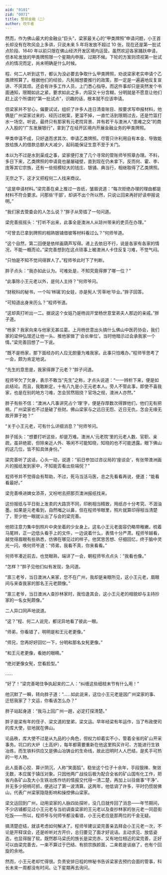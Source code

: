 ```yaml
---
aid: "0101"
zid: "0071"
title: 整顿金融（二）
author: 吹牛者
---
```


然而，作为佛山最大的金融业“巨头”，梁家最关心的“甲类牌照”申请问题，小王首长却没有在吹风会上多讲，只说未来 5 年将发放不超过 10 张，现在还是第一批试点阶段、1640 年以前只限在佛山经济开发区境内运营。虽然欢迎各家踊跃申请，但本轮发放的甲类牌照限一个星期内申报，过期不候。下轮的方案则须视第一批试点的情况而定，尚未明确是什么时候。

程、何二人听到这节，都认为没必要去争取什么甲类牌照，劝说梁家老实申请个乙类牌照算了。根据他们的经验，凡髡贼想要推行的政策，那一定是一遍遍地反复宣讲、不厌其烦。还会有许多工作人员，上门悉心指导。而这件事却只是突然发个书面通知，限期如此之紧，要求如此之多，内容又十分含糊，分明就是不愿意让他们赶上这个所谓的“第一批试点”，识趣的话，根本就不应该申请。

但梁家并不甘心，偏要试试，组织了许多人连日清查账目、按要求写申报材料，他俩是广州梁家过来的、经历过税案，更溜不掉，一直忙活到限期过去，还是竹篮打水一场空。听说，最终只有那家有元老院背景、并有若干与澳洲人“患难之交”的商人入股的“广东发展银行”，拿到了在经开区境内开展金融业务的甲类牌照。

甲类申请不成，只好退而求其次、申请乙类牌照。尽管只许利用自有本金、导致能放给族人的借款总额大大减少，起码能保证生意不至于关门。

本以为不过是水到渠成之事，梁家便打发了几个寻常的管账师爷照章办理。不料，多日下来，乙类牌照的申请竟也屡屡碰壁，直到现在仍未拿下。反而何、霍、李、庞等其它宗族，还有一些规模较大的钱庄、银铺、典当行，相继取得了乙类牌照。

无奈之下，这才又把程何二人找来商议。

“这是申请材料。”梁完善在桌上推过一沓纸，皱眉说道：“每次拒绝办理的理由都是材料不符合要求。问那些‘干部’，却讲不出个所以然，只说让回来再好好读申报说明。”

“我们家去管委会的人怎么说？”胖子从旁插了一句问道。

梁完善摇摇头：“打听不出来，此事全是澳洲人从琼州带来的吏员在办理。”

“可曾去已拿到牌照的相熟银铺借彼等材料看过么？”何师爷道。

“这个自然，第二回便是依样画葫芦写得。递上去依旧不行，说是各家有各家的情况，不能一概而论。”梁完善想到在这点琐事上被澳洲人卡住反复刁难，不觉气闷。

“只怕是不知不觉间得罪人了。”程师爷此时下了判断。

胖子点头：“我亦如此认为。可难处是，不知究竟得罪了哪一位？”

“此事除小王元老以外，是何人主持？”何师爷问。

“财税科的秘书，一个叫‘林璃’的女娃，亦是髡人‘芳草地’毕业。”胖子回答。

“可知道出身来历么？”程师爷道。

“这却真打听出一二。据说这个女娃乃是杨润开堂杨世意堂弟夫人那边的亲戚。”胖子道。

“杨家？我家向来与他家无甚瓜葛。上月杨世意出头搞什么佛山中医药协会，我们家的梁仲弘馆还让他一头、推他家做了‘会长单位’。当时他暗示过会承我家一个情。”梁完善回想了一下说。

“既不是杨家，那下面经办的人应无胆量为难我家。此事只怕难办。”程师爷思考了一会，颇为肯定地说。

“先生的意思是，我家得罪了元老？”胖子问道。

程师爷欠了欠身，表示不敢当“先生”之称，才点头说道：“一一辨析下来，便是如此结论。而且，我敢断定，十有八九是小王元老本人。旁人不管此事，即使不喜我家，也是在别的地方刁难，怎会贸然阻挠？官场之规，澳洲人亦然。”

胖子有些不信：“澳洲人凡事讲究占个‘理’字，便是存厚数次得罪他们，他们无有把柄，广州梁家也不过是破了些财。佛山梁家与之远日无怨、近日无仇，怎会无缘无故开罪于她？”

“关于小王元老，可有什么详细消息？”何师爷问。

胖子摇头：“想要打听这些，却是万难。澳洲人‘元老院’里的元老人数、官职、亲疏，虽非绝密，但除亲近人外、等闲不可能知晓，知晓的也不可能透露。眼下佛山的这几位，皆不知具体身份。”

梁完善听了这话，心头一动，说道：“前日参加过咨议局的‘座谈会’，有张带澳洲画片的报纸发到家中，不知能否看出些端倪？”

程师爷并不觉得会有帮助，不过，死马当活马医，总之先看看再说，便道：“能看看最好。”

梁完善唤进婢女添茶，又吩咐去把那页澳洲报纸找来。

这份报纸与平日街上发卖的大路货不同，印刷相当精致，用纸亦十分考究、不洇油墨。如果是元老看到，自然嗤之以鼻，但在程师爷眼里，照片就算印得相当清楚了，至少他一眼就认出了与会的梁完善。

他把注意力集中到照片中央坐着的少女身上。这名小王元老面容仍略带稚嫩，梳着马尾辫，正一边低头看手上的文件，一边说着什么，表情十分严肃。程师爷越看，越觉得眉眼有些熟悉，仿佛在哪见过的样子。他冥思苦想、仔细回忆，终于脑中灵光一闪，唤何师爷道：“师弟，我看不真，你来看看。”

何师爷凑近前去，也觉眼熟，端详了一会，朝程师爷点点头：“我看也像。”

“怎样？”胖子见他们似有发现，急问道。

“禀三老爷，当日澳洲人来家，您不在广州，我却是亲眼所见，这小王元老，眉眼间与来查我家的那名王元老颇像。”

“禀三老爷，当日澳洲人查抄林家时，我恰逢其会，这小王元老的相貌却与主持抄家的一名女髡颇像。”

二人异口同声地说道。

“这？”程、何二人说完，都诧异地看了彼此一眼。

“师弟，你看错了，明明是和王元老更像。”

“师兄，您再好好回忆一下，分明和那名女髡更像。”

“和王元老更像，看她的眼睛。”

“绝对更像女髡，您看脸型。”

……

“好了！”梁完善喝住争执起来的二人：“纠缠这些细枝末节有什么用！”

他沉默了一瞬，转向胖子道：“……如此说来，这位小王元老是因广州梁家的事、迁怒我家了？文运，你看该怎么办？”

胖子站起身道：“我马上回广州一趟，必定打探清楚。”



胖子是梁有年的侄子、梁文道的堂弟，梁文运。早年经梁有年运作，当了布政使司的库大使，驻地就在佛山。



论品秩，库大使不过是从九品的小角色，但权力却着实不小，管着全省的矿山开采事务。坑口的大炉（土高炉），每年都需要重新在他这里购买许可、方能进行生铁冶炼，而生铁料供应又是佛山冶铸业的生命线，故此旧明时人人巴结，是炙手可热的一号人物。



此人面善心狡、算计阴沉，人称“笑面狐”。稳坐这个位子十余年，手段狠辣、聚敛无数，本应属于镇压对象。只因他两广战役后极为配合全省的矿山国有化工作，把省内各矿山及大小生铁冶炼作坊的情报交代得一清二楚，再加上以往做事“干净”、并无多少把柄可抓，便逃过了第一波清算。这两年，他低调了许多，平时仍惯居佛山，代表广州梁家隐隐影响和操控佛山梁家。



梁文运回到广州，动用梁家的人脉四处探听，没几日就传回了消息——年节期间，不少店铺都见过小王元老与当初调查梁家的王元老以及查抄林家的张元老一同逛街吃饭——所以，程师爷与何师爷都没看错，小王元老应是那两位的千金无疑。



搞清楚症结，就该考虑如何解决了。程师爷建议梁完善亲去拜会小王元老一次，不论是开释误会，还是听听对方开价，总归要见了面才好说话。主动求见、放低姿态，也显得服了软。既然郡马梁氏的族长是梁完赤，又有地位相近的梁完善，正好可以由梁完善去，一来不算过于巴结、有损宗族颜面，二来若是谈崩了，也有个回旋的余地。



然而，小王元老却忙得很。负责安排日程的林秘书告诉梁家去预约会面的管事，科长未来一周都没有时间。让下星期再去询问。


